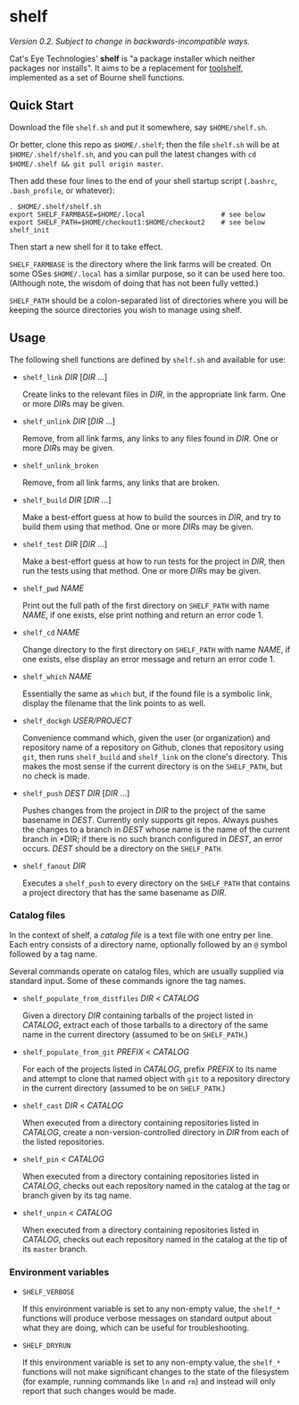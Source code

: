 shelf
=====

*Version 0.2.  Subject to change in backwards-incompatible ways.*

Cat's Eye Technologies' **shelf** is "a package installer which
neither packages nor installs".  It aims to be a replacement for
[toolshelf](https://github.com/catseye/toolshelf), implemented as a
set of Bourne shell functions.

Quick Start
-----------

Download the file `shelf.sh` and put it somewhere, say `$HOME/shelf.sh`.

Or better, clone this repo as `$HOME/.shelf`; then the file `shelf.sh`
will be at `$HOME/.shelf/shelf.sh`, and you can pull the latest changes
with `cd $HOME/.shelf && git pull origin master`.

Then add these four lines to the end of your shell startup script
(`.bashrc`, `.bash_profile`, or whatever):

    . $HOME/.shelf/shelf.sh
    export SHELF_FARMBASE=$HOME/.local                   # see below
    export SHELF_PATH=$HOME/checkout1:$HOME/checkout2    # see below
    shelf_init

Then start a new shell for it to take effect.

`SHELF_FARMBASE` is the directory where the link farms will be created.
On some OSes `$HOME/.local` has a similar purpose, so it can be used here
too.  (Although note, the wisdom of doing that has not been fully vetted.)

`SHELF_PATH` should be a colon-separated list of directories where you
will be keeping the source directories you wish to manage using shelf.

Usage
-----

The following shell functions are defined by `shelf.sh` and available for use:

*   `shelf_link` *DIR* [*DIR* ...]
    
    Create links to the relevant files in *DIR*, in the appropriate link farm.
    One or more *DIR*s may be given.

*   `shelf_unlink` *DIR* [*DIR* ...]
    
    Remove, from all link farms, any links to any files found in *DIR*.
    One or more *DIR*s may be given.

*   `shelf_unlink_broken`
    
    Remove, from all link farms, any links that are broken.

*   `shelf_build` *DIR* [*DIR* ...]
    
    Make a best-effort guess at how to build the sources in *DIR*, and try to
    build them using that method.  One or more *DIR*s may be given.

*   `shelf_test` *DIR* [*DIR* ...]
    
    Make a best-effort guess at how to run tests for the project in *DIR*, then
    run the tests using that method.  One or more *DIR*s may be given.

*   `shelf_pwd` *NAME*
    
    Print out the full path of the first directory on `SHELF_PATH` with name
    *NAME*, if one exists, else print nothing and return an error code 1.

*   `shelf_cd` *NAME*
    
    Change directory to the first directory on `SHELF_PATH` with name *NAME*,
    if one exists, else display an error message and return an error code 1.

*   `shelf_which` *NAME*
    
    Essentially the same as `which` but, if the found file is a symbolic link,
    display the filename that the link points to as well.

*   `shelf_dockgh` *USER/PROJECT*
    
    Convenience command which, given the user (or organization) and repository
    name of a repository on Github, clones that repository using `git`, then
    runs `shelf_build` and `shelf_link` on the clone's directory.  This makes
    the most sense if the current directory is on the `SHELF_PATH`, but no
    check is made.

*   `shelf_push` *DEST* *DIR* [*DIR* ...]
    
    Pushes changes from the project in *DIR* to the project of the same basename
    in *DEST*.  Currently only supports git repos.  Always pushes the changes to
    a branch in *DEST* whose name is the name of the current branch in *DIR; if
    there is no such branch configured in *DEST*, an error occurs.  *DEST* should
    be a directory on the `SHELF_PATH`.

*   `shelf_fanout` *DIR*
    
    Executes a `shelf_push` to every directory on the `SHELF_PATH` that contains
    a project directory that has the same basename as *DIR*.

### Catalog files

In the context of shelf, a _catalog file_ is a text file with one entry per line.
Each entry consists of a directory name, optionally followed by an `@` symbol
followed by a tag name.

Several commands operate on catalog files, which are usually supplied via
standard input.  Some of these commands ignore the tag names.

*   `shelf_populate_from_distfiles` *DIR* < *CATALOG*
    
    Given a directory *DIR* containing tarballs of the project listed in
    *CATALOG*, extract each of those tarballs to a directory of the same
    name in the current directory (assumed to be on `SHELF_PATH`.)

*   `shelf_populate_from_git` *PREFIX* < *CATALOG*
    
    For each of the projects listed in *CATALOG*, prefix *PREFIX* to its
    name and attempt to clone that named object with `git` to a repository
    directory in the current directory (assumed to be on `SHELF_PATH`.)

*   `shelf_cast` *DIR* < *CATALOG*
    
    When executed from a directory containing repositories listed in *CATALOG*,
    create a non-version-controlled directory in *DIR* from each of the listed
    repositories.

*   `shelf_pin` < *CATALOG*
    
    When executed from a directory containing repositories listed in *CATALOG*,
    checks out each repository named in the catalog at the tag or branch given
    by its tag name.

*   `shelf_unpin` < *CATALOG*
    
    When executed from a directory containing repositories listed in *CATALOG*,
    checks out each repository named in the catalog at the tip of its `master`
    branch.

### Environment variables

*   `SHELF_VERBOSE`
    
    If this environment variable is set to any non-empty value, the `shelf_*`
    functions will produce verbose messages on standard output about what they
    are doing, which can be useful for troubleshooting.

*   `SHELF_DRYRUN`
    
    If this environment variable is set to any non-empty value, the `shelf_*`
    functions will not make significant changes to the state of the
    filesystem (for example, running commands like `ln` and `rm`) and instead
    will only report that such changes would be made.
